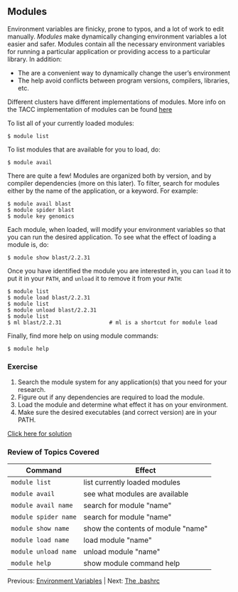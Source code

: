 ## Modules

Environment variables are finicky, prone to typos, and a lot of work to edit manually. *Modules* make dynamically changing environment variables a lot easier and safer. Modules contain all the necessary environment variables for running a particular application or providing access to a particular library. In addition:

* The are a convenient way to dynamically change the user’s environment
* The help avoid conflicts between program versions, compilers, libraries, etc.

Different clusters have different implementations of modules. More info on the TACC implementation of modules can be found [here](https://www.tacc.utexas.edu/research-development/tacc-projects/lmod)


To list all of your currently loaded modules:
```
$ module list
```

To list modules that are available for you to load, do:
```
$ module avail
```

There are quite a few! Modules are organized both by version, and by compiler dependencies (more on this later). To filter, search for modules either by the name of the application, or a keyword. For example:
```
$ module avail blast
$ module spider blast
$ module key genomics
```

Each module, when loaded, will modify your environment variables so that you can run the desired application. To see what the effect of loading a module is, do:
```
$ module show blast/2.2.31
```

Once you have identified the module you are interested in, you can `load` it to put it in your `PATH`, and `unload` it to remove it from your `PATH`:
```
$ module list
$ module load blast/2.2.31
$ module list
$ module unload blast/2.2.31
$ module list
$ ml blast/2.2.31               # ml is a shortcut for module load
```

Finally, find more help on using module commands:
```
$ module help
```


### Exercise

1. Search the module system for any application(s) that you need for your research.
2. Figure out if any dependencies are required to load the module.
3. Load the module and determine what effect it has on your environment.
4. Make sure the desired executables (and correct version) are in your PATH.

[Click here for solution](intro_to_hpc_03_solution.md)

### Review of Topics Covered

| Command               | Effect     |
|-----------------------|------------|
| `module list`         | list currently loaded modules |
| `module avail`        | see what modules are available |
| `module avail name`   | search for module "name" |
| `module spider name`  | search for module "name" |
| `module show name`    | show the contents of module "name" |
| `module load name`    | load module "name" |
| `module unload name`  | unload module "name" |
| `module help`         | show module command help |


Previous: [Environment Variables](intro_to_hpc_02.md) | Next: [The .bashrc](intro_to_hpc_04.md)


